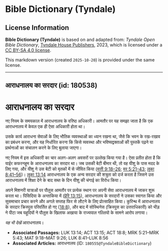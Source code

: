 # Bible Dictionary (Tyndale)

## License Information

**Bible Dictionary (Tyndale)** is based on and adapted from: _Tyndale Open Bible Dictionary_, [Tyndale House Publishers](https://tyndaleopenresources.com/), 2023, which is licensed under a [CC BY-SA 4.0 license](https://creativecommons.org/licenses/by-sa/4.0/legalcode.en).

This markdown version (created `2025-10-20`) is provided under the same license.



--------------------------------

## आराधनालय का सरदार (id: 180538)

आराधनालय का सरदार
=================

नए नियम के समयकाल में आराधनालय के वरिष्ठ अधिकारी। आमतौर पर यह समझा जाता है कि एक आराधनालय में केवल एक ही ऐसा अधिकारी होता था।

उसके कार्य आराधना सेवाओं के लिए भौतिक व्यवस्थाओं का ध्यान रखना था, जैसे कि भवन के रख\-रखाव का प्रबंधन करना, और यह निर्धारित करना कि किसे व्यवस्था और भविष्यद्वक्ताओं की पुस्तकें पढ़ने या प्रार्थनाओं का संचालन करने के लिए बुलाया जाएगा।

नए नियम में इस अधिकारी का चार अलग\-अलग अवसरों पर उल्लेख किया गया है। ऐसा प्रतीत होता है कि याईर कफरनहूम के आराधनालय का सरदार था। जब उसकी बेटी बीमार थी, तो वह यीशु के पास मदद के लिए गया, और यीशु ने उस बेटी को मृतकों में से जीवित किया ([मत्ती 9:18–26](https://ref.ly/Matt9:18-Matt9:26); [मर 5:21–43](https://ref.ly/Mark5:21-Mark5:43); [लूका 8:41–56](https://ref.ly/Luke8:41-Luke8:56))। [लूका 13:14](https://ref.ly/Luke13:14) आराधनालय के एक अन्य सरदार की शत्रुता को दर्ज करता है जिसने उस आराधनालय में शिक्षा देने के बाद सब्त के दिन यीशु की चंगाई का विरोध किया।

अपने मिशनरी यात्राओं पर पौलुस आमतौर पर प्रत्येक स्थान पर अपनी सेवा आराधनालय में जाकर शुरू करता था। पिसिदिया के अन्ताकिया में ([प्रेरि 13:15](https://ref.ly/Acts13:15)), आराधनालय के सरदारों ने उसका स्वागत किया और सुसमाचार प्रचार करने और अगले सप्ताह फिर से लौटने के लिए प्रोत्साहित किया। कुरिन्थ में आराधनालय के सरदार क्रिस्पुस परिवर्तित हो गए ([18:8](https://ref.ly/Acts18:8)), और बाद में सोस्थिनेस (क्रिस्पुस का उत्तराधिकारी) को भीड़ ने पीटा जब यहूदियों ने पौलुस के खिलाफ अखाया के राज्यपाल गल्लियो के सामने आरोप लगाया।

*यह भी देखें* आराधनालय।

* **Associated Passages:** LUK 13:14; ACT 13:15; ACT 18:8; MRK 5:21–MRK 5:43; MAT 9:18–MAT 9:26; LUK 8:41–LUK 8:56
* **Associated Articles:** आराधनालय (ID: `180555@TyndaleBibleDictionary`)

